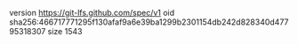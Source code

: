 version https://git-lfs.github.com/spec/v1
oid sha256:466717771295f130afaf9a6e39ba1299b2301154db242d828340d47795318307
size 1543
